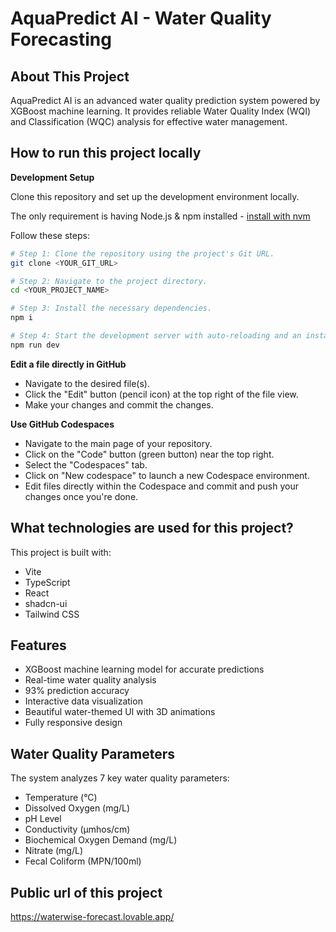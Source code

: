 # AquaPredict AI - Water Quality Forecasting

## About This Project

AquaPredict AI is an advanced water quality prediction system powered by XGBoost machine learning. It provides reliable Water Quality Index (WQI) and Classification (WQC) analysis for effective water management.

## How to run this project locally

**Development Setup**

Clone this repository and set up the development environment locally.

The only requirement is having Node.js & npm installed - [install with nvm](https://github.com/nvm-sh/nvm#installing-and-updating)

Follow these steps:

```sh
# Step 1: Clone the repository using the project's Git URL.
git clone <YOUR_GIT_URL>

# Step 2: Navigate to the project directory.
cd <YOUR_PROJECT_NAME>

# Step 3: Install the necessary dependencies.
npm i

# Step 4: Start the development server with auto-reloading and an instant preview.
npm run dev
```

**Edit a file directly in GitHub**

- Navigate to the desired file(s).
- Click the "Edit" button (pencil icon) at the top right of the file view.
- Make your changes and commit the changes.

**Use GitHub Codespaces**

- Navigate to the main page of your repository.
- Click on the "Code" button (green button) near the top right.
- Select the "Codespaces" tab.
- Click on "New codespace" to launch a new Codespace environment.
- Edit files directly within the Codespace and commit and push your changes once you're done.

## What technologies are used for this project?

This project is built with:

- Vite
- TypeScript
- React
- shadcn-ui
- Tailwind CSS

## Features

-  XGBoost machine learning model for accurate predictions
-  Real-time water quality analysis
-  93% prediction accuracy
-  Interactive data visualization
-  Beautiful water-themed UI with 3D animations
-  Fully responsive design

## Water Quality Parameters

The system analyzes 7 key water quality parameters:
- Temperature (°C)
- Dissolved Oxygen (mg/L) 
- pH Level
- Conductivity (μmhos/cm)
- Biochemical Oxygen Demand (mg/L)
- Nitrate (mg/L)
- Fecal Coliform (MPN/100ml)
## Public url of this project

https://waterwise-forecast.lovable.app/
